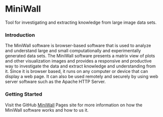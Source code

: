 MiniWall
=======
Tool for investigating and extracting knowledge from large image data sets.


### Introduction
The MiniWall software is browser-based software that is used
to analyze and understand large and small computationally and
experimentally generated data sets.  The MiniWall software presents
a matrix view of plots and other visualization images and provides
a responsive and productive way to investigate the data and extract
knowledge and understanding from it.  Since it is browser based,
it runs on any computer or device that can display a web page.
It can also be used remotely and securely by using web server
software such as the Apache HTTP Server.

### Getting Started
Visit the GitHub [MiniWall](https://nasa.github.io/MiniWall) Pages site for more information on how the MiniWall software works
and how to us it.
